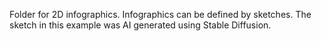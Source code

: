 Folder for 2D infographics. Infographics can be defined by sketches. The sketch in this example was AI generated using Stable Diffusion.